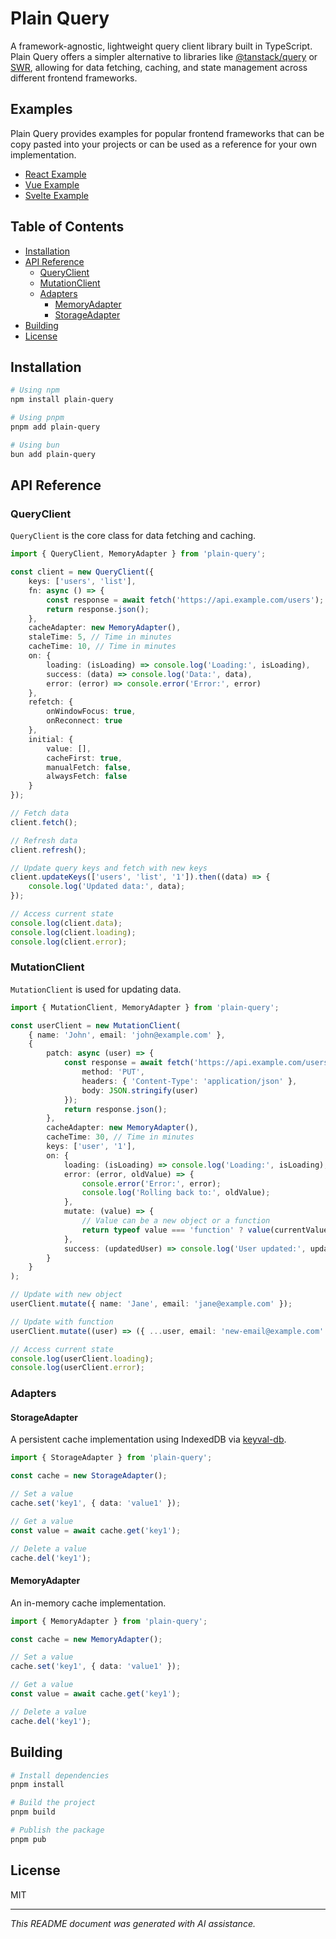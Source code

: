# Plain Query

A framework-agnostic, lightweight query client library built in TypeScript. Plain Query offers a simpler alternative to libraries like [@tanstack/query](https://tanstack.com/query) or [SWR](https://swr.vercel.app/), allowing for data fetching, caching, and state management across different frontend frameworks.

## Examples

Plain Query provides examples for popular frontend frameworks that can be copy pasted into your projects or can be used as a reference for your own implementation.

- [React Example](https://github.com/srav001/plain-query/blob/main/examples/ReactQuery.ts)
- [Vue Example](https://github.com/srav001/plain-query/blob/main/examples/VueQuery.ts)
- [Svelte Example](https://github.com/srav001/plain-query/blob/main/examples/SvelteQuery.svelte.ts)

## Table of Contents

- [Installation](#installation)
- [API Reference](#api-reference)
    - [QueryClient](#queryclient)
    - [MutationClient](#mutationclient)
    - [Adapters](#adapters)
        - [MemoryAdapter](#memoryadapter)
        - [StorageAdapter](#storageadapter)
- [Building](#building)
- [License](#license)

## Installation

```bash
# Using npm
npm install plain-query

# Using pnpm
pnpm add plain-query

# Using bun
bun add plain-query
```

## API Reference

### QueryClient

`QueryClient` is the core class for data fetching and caching.

```typescript
import { QueryClient, MemoryAdapter } from 'plain-query';

const client = new QueryClient({
	keys: ['users', 'list'],
	fn: async () => {
		const response = await fetch('https://api.example.com/users');
		return response.json();
	},
	cacheAdapter: new MemoryAdapter(),
	staleTime: 5, // Time in minutes
	cacheTime: 10, // Time in minutes
	on: {
		loading: (isLoading) => console.log('Loading:', isLoading),
		success: (data) => console.log('Data:', data),
		error: (error) => console.error('Error:', error)
	},
	refetch: {
		onWindowFocus: true,
		onReconnect: true
	},
	initial: {
		value: [],
		cacheFirst: true,
		manualFetch: false,
		alwaysFetch: false
	}
});

// Fetch data
client.fetch();

// Refresh data
client.refresh();

// Update query keys and fetch with new keys
client.updateKeys(['users', 'list', '1']).then((data) => {
	console.log('Updated data:', data);
});

// Access current state
console.log(client.data);
console.log(client.loading);
console.log(client.error);
```

### MutationClient

`MutationClient` is used for updating data.

```typescript
import { MutationClient, MemoryAdapter } from 'plain-query';

const userClient = new MutationClient(
	{ name: 'John', email: 'john@example.com' },
	{
		patch: async (user) => {
			const response = await fetch('https://api.example.com/users/1', {
				method: 'PUT',
				headers: { 'Content-Type': 'application/json' },
				body: JSON.stringify(user)
			});
			return response.json();
		},
		cacheAdapter: new MemoryAdapter(),
		cacheTime: 30, // Time in minutes
		keys: ['user', '1'],
		on: {
			loading: (isLoading) => console.log('Loading:', isLoading),
			error: (error, oldValue) => {
				console.error('Error:', error);
				console.log('Rolling back to:', oldValue);
			},
			mutate: (value) => {
				// Value can be a new object or a function
				return typeof value === 'function' ? value(currentValue) : value;
			},
			success: (updatedUser) => console.log('User updated:', updatedUser)
		}
	}
);

// Update with new object
userClient.mutate({ name: 'Jane', email: 'jane@example.com' });

// Update with function
userClient.mutate((user) => ({ ...user, email: 'new-email@example.com' }));

// Access current state
console.log(userClient.loading);
console.log(userClient.error);
```

### Adapters

#### StorageAdapter

A persistent cache implementation using IndexedDB via [keyval-db](https://www.npmjs.com/package/keyval-db).

```typescript
import { StorageAdapter } from 'plain-query';

const cache = new StorageAdapter();

// Set a value
cache.set('key1', { data: 'value1' });

// Get a value
const value = await cache.get('key1');

// Delete a value
cache.del('key1');
```

#### MemoryAdapter

An in-memory cache implementation.

```typescript
import { MemoryAdapter } from 'plain-query';

const cache = new MemoryAdapter();

// Set a value
cache.set('key1', { data: 'value1' });

// Get a value
const value = await cache.get('key1');

// Delete a value
cache.del('key1');
```

## Building

```bash
# Install dependencies
pnpm install

# Build the project
pnpm build

# Publish the package
pnpm pub
```

## License

MIT

---

_This README document was generated with AI assistance._
